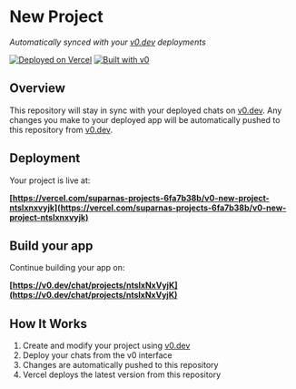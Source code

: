 # New Project

*Automatically synced with your [v0.dev](https://v0.dev) deployments*

[![Deployed on Vercel](https://img.shields.io/badge/Deployed%20on-Vercel-black?style=for-the-badge&logo=vercel)](https://vercel.com/suparnas-projects-6fa7b38b/v0-new-project-ntslxnxvyjk)
[![Built with v0](https://img.shields.io/badge/Built%20with-v0.dev-black?style=for-the-badge)](https://v0.dev/chat/projects/ntslxNxVyjK)

## Overview

This repository will stay in sync with your deployed chats on [v0.dev](https://v0.dev).
Any changes you make to your deployed app will be automatically pushed to this repository from [v0.dev](https://v0.dev).

## Deployment

Your project is live at:

**[https://vercel.com/suparnas-projects-6fa7b38b/v0-new-project-ntslxnxvyjk](https://vercel.com/suparnas-projects-6fa7b38b/v0-new-project-ntslxnxvyjk)**

## Build your app

Continue building your app on:

**[https://v0.dev/chat/projects/ntslxNxVyjK](https://v0.dev/chat/projects/ntslxNxVyjK)**

## How It Works

1. Create and modify your project using [v0.dev](https://v0.dev)
2. Deploy your chats from the v0 interface
3. Changes are automatically pushed to this repository
4. Vercel deploys the latest version from this repository